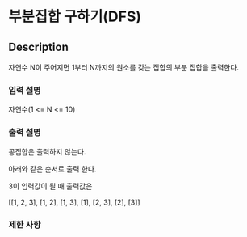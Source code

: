 # 부분집합 구하기(DFS)

## Description

자연수 N이 주어지면 1부터 N까지의 원소를 갖는 집합의 부분 집합을 출력한다.

### 입력 설명

자연수(1 <= N <= 10) 

### 출력 설명

공집합은 출력하지 않는다.

아래와 같은 순서로 출력 한다.

3이 입력값이 될 때 출력값은

[[1, 2, 3], [1, 2], [1, 3], [1], [2, 3], [2], [3]]

### 제한 사항

